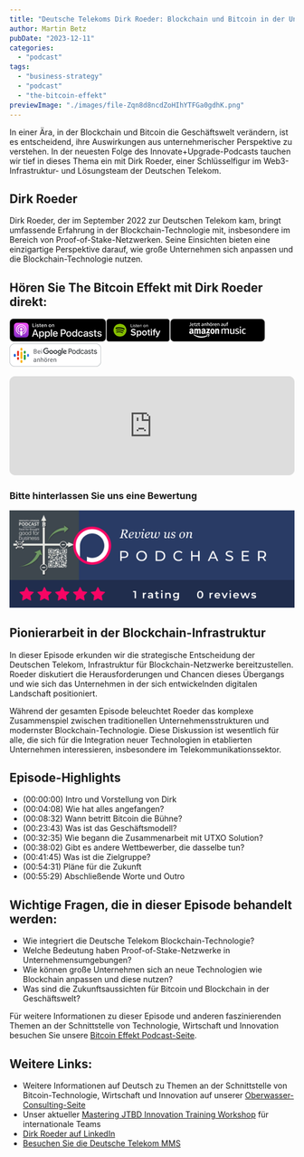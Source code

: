 ```yaml
---
title: "Deutsche Telekoms Dirk Roeder: Blockchain und Bitcoin in der Unternehmenswelt"
author: Martin Betz
pubDate: "2023-12-11"
categories:
  - "podcast"
tags:
  - "business-strategy"
  - "podcast"
  - "the-bitcoin-effekt"
previewImage: "./images/file-Zqn8d8ncdZoHIhYTFGa0gdhK.png"
---
```


In einer Ära, in der Blockchain und Bitcoin die Geschäftswelt verändern, ist es entscheidend, ihre Auswirkungen aus unternehmerischer Perspektive zu verstehen. In der neuesten Folge des Innovate+Upgrade-Podcasts tauchen wir tief in dieses Thema ein mit Dirk Roeder, einer Schlüsselfigur im Web3-Infrastruktur- und Lösungsteam der Deutschen Telekom.

## Dirk Roeder

Dirk Roeder, der im September 2022 zur Deutschen Telekom kam, bringt umfassende Erfahrung in der Blockchain-Technologie mit, insbesondere im Bereich von Proof-of-Stake-Netzwerken. Seine Einsichten bieten eine einzigartige Perspektive darauf, wie große Unternehmen sich anpassen und die Blockchain-Technologie nutzen.

## Hören Sie The Bitcoin Effekt mit Dirk Roeder direkt:

[![](./images/listen-on-apple-podcast.png)](https://https://podcasts.apple.com/us/podcast/e207-deutsche-telekom-goes-lightning-with-dirk-r%C3%B6der/id1718939630?i=1000636925173&itsct=podcast_box&itscg=30200&ls=1)[![](./images/listen-on-spotify.png)](https://open.spotify.com/episode/2uDl9T6gPppifpTrCLEbFF?si=a3c3adf4edc14bb3)[![](./images/ListenOn_AmazonMusic_button_Black_RGB_5X_DE-300x73.png)](https://music.amazon.de/podcasts/56f81b63-2dcd-438f-808c-f0e287d637a4/episodes/d88241d4-546c-4cc7-8d1e-fcc1a6e9d21e/the-bitcoin-effekt---your-business-podcast-e207---deutsche-telekom-goes-lightning-with-dirk-r%C3%B6der---how-to-orange-pill-an-enterprise)[![jobs to be done podcast](./images/DE_Google_Podcasts_Badge_8x-300x76.png)](https://podcasts.google.com/feed/aHR0cHM6Ly9hbmNob3IuZm0vcy9jNmExMzVhOC9wb2RjYXN0L3Jzcw/episode/ODk2ODllYzktYzZlZS00ZTU1LTk3YmMtYjEzOTRhZTAyYzJh?sa=X&ved=0CAgQuIEEahcKEwjQ0rHZ1_uCAxUAAAAAHQAAAAAQCg)

<iframe id="embedPlayer" style="width: 100%; max-width: 660px; overflow: hidden; border-radius: 10px; transform: translateZ(0px); animation: 2s 6 loading-indicator; background-color: #e4e4e4;" src="https://embed.podcasts.apple.com/us/podcast/e207-deutsche-telekom-goes-lightning-with-dirk-r%C3%B6der/id1718939630?i=1000636925173&amp;itsct=podcast_box_player&amp;itscg=30200&amp;ls=1&amp;theme=auto" height="175px" frameborder="0" sandbox="allow-forms allow-popups allow-same-origin allow-scripts allow-top-navigation-by-user-activation"></iframe>

### Bitte hinterlassen Sie uns eine Bewertung

[![Podchaser - Innovate+Upgrade](./images/TCASP632678.png)](https://www.podchaser.com/podcasts/the-bitcoin-effekt-your-busine-4968955/reviews)

## Pionierarbeit in der Blockchain-Infrastruktur

In dieser Episode erkunden wir die strategische Entscheidung der Deutschen Telekom, Infrastruktur für Blockchain-Netzwerke bereitzustellen. Roeder diskutiert die Herausforderungen und Chancen dieses Übergangs und wie sich das Unternehmen in der sich entwickelnden digitalen Landschaft positioniert.

Während der gesamten Episode beleuchtet Roeder das komplexe Zusammenspiel zwischen traditionellen Unternehmensstrukturen und modernster Blockchain-Technologie. Diese Diskussion ist wesentlich für alle, die sich für die Integration neuer Technologien in etablierten Unternehmen interessieren, insbesondere im Telekommunikationssektor.

## Episode-Highlights

- (00:00:00) Intro und Vorstellung von Dirk
- (00:04:08) Wie hat alles angefangen?
- (00:08:32) Wann betritt Bitcoin die Bühne?
- (00:23:43) Was ist das Geschäftsmodell?
- (00:32:35) Wie begann die Zusammenarbeit mit UTXO Solution?
- (00:38:02) Gibt es andere Wettbewerber, die dasselbe tun?
- (00:41:45) Was ist die Zielgruppe?
- (00:54:31) Pläne für die Zukunft
- (00:55:29) Abschließende Worte und Outro

## Wichtige Fragen, die in dieser Episode behandelt werden:

- Wie integriert die Deutsche Telekom Blockchain-Technologie?
- Welche Bedeutung haben Proof-of-Stake-Netzwerke in Unternehmensumgebungen?
- Wie können große Unternehmen sich an neue Technologien wie Blockchain anpassen und diese nutzen?
- Was sind die Zukunftsaussichten für Bitcoin und Blockchain in der Geschäftswelt?

Für weitere Informationen zu dieser Episode und anderen faszinierenden Themen an der Schnittstelle von Technologie, Wirtschaft und Innovation besuchen Sie unsere [Bitcoin Effekt Podcast-Seite](/podcast/).

## Weitere Links:

- Weitere Informationen auf Deutsch zu Themen an der Schnittstelle von Bitcoin-Technologie, Wirtschaft und Innovation auf unserer [Oberwasser-Consulting-Seite](https://oberwasser-consulting.de/tag/bitcoin/)
- Unser aktueller [Mastering JTBD Innovation Training Workshop](/services/mastering-jobs-to-be-done-online-workshop/) für internationale Teams
- [Dirk Roeder auf LinkedIn](https://www.linkedin.com/in/droeder72/)
- [Besuchen Sie die Deutsche Telekom MMS](https://www.telekom-mms.com/)

